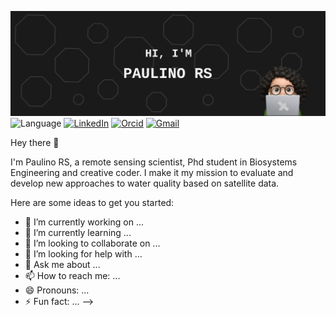 ![Paulino's GitHub Banner](./assets/banner.svg)
![Language](https://img.shields.io/badge/Python-black?logo=python)
[![LinkedIn](https://img.shields.io/badge/LinkedIn-black?logo=linkedin)](https://www.linkedin.com/in/rejane-paulino-170659157/)
[![Orcid](https://img.shields.io/badge/Orcid-black?logo=orcid)](https://orcid.org/my-orcid?orcid=0000-0002-7295-8942)
[![Gmail](https://img.shields.io/badge/Gmail-black?logo=gmail)](mailto:rejane.dspaulino@gmail.com)

Hey there 👋 

I'm Paulino RS, a remote sensing scientist, Phd student in Biosystems Engineering and creative coder. I make it my mission to evaluate and develop new approaches to water quality based on satellite data.


Here are some ideas to get you started:

- 🔭 I’m currently working on ...
- 🌱 I’m currently learning ...
- 👯 I’m looking to collaborate on ...
- 🤔 I’m looking for help with ...
- 💬 Ask me about ...
- 📫 How to reach me: ...
- 😄 Pronouns: ...
- ⚡ Fun fact: ...
-->
